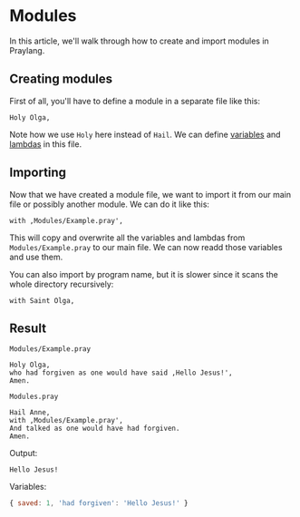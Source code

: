 # Modules

In this article, we'll walk through how to create and import modules in Praylang.

## Creating modules
First of all, you'll have to define a module in a separate file like this:
```
Holy Olga,
```
Note how we use `Holy` here instead of `Hail`. We can define [variables](variables.md) and [lambdas](lambdas.md) in this file.

## Importing
Now that we have created a module file, we want to import it from our main file or possibly another module. We can do it like this:
```
with ,Modules/Example.pray',
```
This will copy and overwrite all the variables and lambdas from `Modules/Example.pray` to our main file. We can now readd those variables and use them.

You can also import by program name, but it is slower since it scans the whole directory recursively:
```
with Saint Olga,
```

## Result
`Modules/Example.pray`
```
Holy Olga,
who had forgiven as one would have said ,Hello Jesus!',
Amen.
```
`Modules.pray`
```
Hail Anne,
with ,Modules/Example.pray',
And talked as one would have had forgiven.
Amen.
```
Output:
```
Hello Jesus!
```
Variables:
```js
{ saved: 1, 'had forgiven': 'Hello Jesus!' }
```